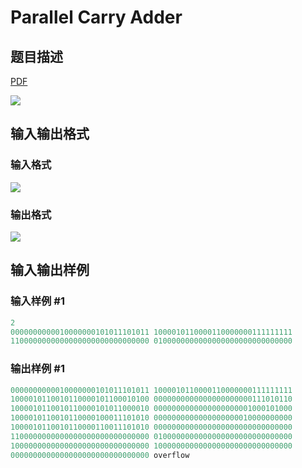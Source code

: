 # Parallel Carry Adder

## 题目描述

[problemUrl]: https://uva.onlinejudge.org/index.php?option=com_onlinejudge&Itemid=8&category=117&page=show_problem&problem=2844

[PDF](https://uva.onlinejudge.org/external/117/p11744.pdf)

![](https://cdn.luogu.com.cn/upload/vjudge_pic/UVA11744/6be9f78feddfe8ff19e6d5859696640f9a20d839.png)

## 输入输出格式

### 输入格式

![](https://cdn.luogu.com.cn/upload/vjudge_pic/UVA11744/8478b2241ffd2d6eb40e5477f1926b2ecb64a28f.png)

### 输出格式

![](https://cdn.luogu.com.cn/upload/vjudge_pic/UVA11744/05f9984d471366f612770556e9ecaa787d46f295.png)

## 输入输出样例

### 输入样例 #1

```cpp
2
0000000000010000000101011101011 1000010110000110000000111111111
1100000000000000000000000000000 0100000000000000000000000000000
```


### 输出样例 #1

```cpp
0000000000010000000101011101011 1000010110000110000000111111111
1000010110010110000101100010100 0000000000000000000000111010110
1000010110010110000101011000010 0000000000000000000001000101000
1000010110010110000100011101010 0000000000000000000010000000000
1000010110010110000110011101010 0000000000000000000000000000000
1100000000000000000000000000000 0100000000000000000000000000000
1000000000000000000000000000000 1000000000000000000000000000000
0000000000000000000000000000000 overflow
```


